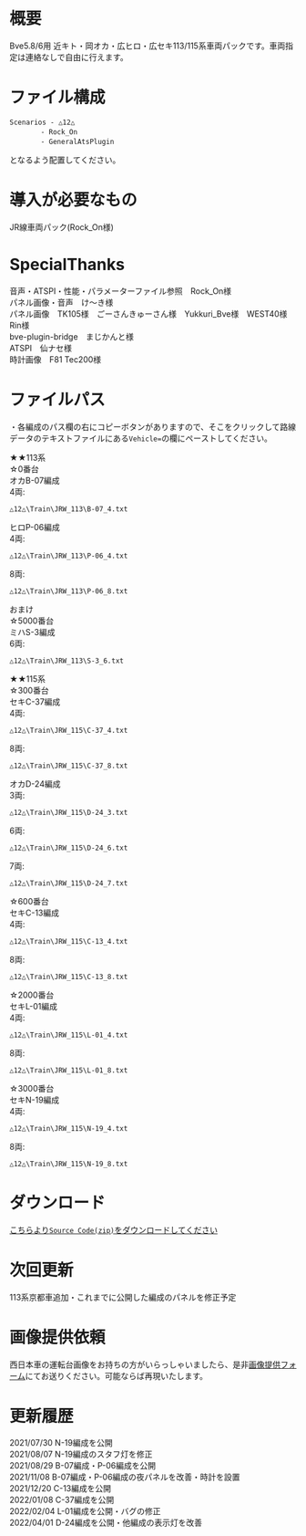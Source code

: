 # 概要
Bve5.8/6用 近キト・岡オカ・広ヒロ・広セキ113/115系車両パックです。車両指定は連絡なしで自由に行えます。  

# ファイル構成  
```
Scenarios - △12△  
　　　　 - Rock_On  
　　　　 - GeneralAtsPlugin  
```
となるよう配置してください。  

# 導入が必要なもの
JR線車両パック(Rock_On様)  

# SpecialThanks  
音声・ATSPI・性能・パラメーターファイル参照　Rock_On様  
パネル画像・音声　け〜き様  
パネル画像　TK105様　ごーさんきゅーさん様　Yukkuri_Bve様　WEST40様　Rin様  
bve-plugin-bridge　まじかんと様  
ATSPI　仙ナセ様  
時計画像　F81 Tec200様


# ファイルパス  
・各編成のパス欄の右にコピーボタンがありますので、そこをクリックして路線データのテキストファイルにある`Vehicle=`の欄にペーストしてください。  

★★113系  
☆0番台  
オカB-07編成  
4両:
```
△12△\Train\JRW_113\B-07_4.txt
```  
ヒロP-06編成  
4両:
```
△12△\Train\JRW_113\P-06_4.txt
```  
8両:
```
△12△\Train\JRW_113\P-06_8.txt
```  
おまけ  
☆5000番台  
ミハS-3編成  
6両:
```
△12△\Train\JRW_113\S-3_6.txt
```  
★★115系  
☆300番台  
セキC-37編成  
4両:
```
△12△\Train\JRW_115\C-37_4.txt
```  
8両:
```
△12△\Train\JRW_115\C-37_8.txt
```  
オカD-24編成  
3両:
```
△12△\Train\JRW_115\D-24_3.txt
```  
6両:
```
△12△\Train\JRW_115\D-24_6.txt
```  
7両:
```
△12△\Train\JRW_115\D-24_7.txt
```  
☆600番台  
セキC-13編成  
4両:
```
△12△\Train\JRW_115\C-13_4.txt
```  
8両:
```
△12△\Train\JRW_115\C-13_8.txt
```  
☆2000番台  
セキL-01編成  
4両:
```
△12△\Train\JRW_115\L-01_4.txt
```  
8両:
```
△12△\Train\JRW_115\L-01_8.txt
```  
☆3000番台  
セキN-19編成  
4両:
```
△12△\Train\JRW_115\N-19_4.txt
```  
8両:
```
△12△\Train\JRW_115\N-19_8.txt
```  

# ダウンロード  
[こちらより`Source Code(zip)`をダウンロードしてください](https://github.com/sankakujirusi12/Bve_Oka_Hiro_SekiTrainpack/releases/tag/1.5.0)

# 次回更新  
113系京都車追加・これまでに公開した編成のパネルを修正予定  

# 画像提供依頼
西日本車の運転台画像をお持ちの方がいらっしゃいましたら、是非[画像提供フォーム](https://forms.gle/KWtYn4aNVYG8MhZW8)にてお送りください。可能ならば再現いたします。

# 更新履歴  
2021/07/30 N-19編成を公開  
2021/08/07 N-19編成のスタフ灯を修正  
2021/08/29 B-07編成・P-06編成を公開  
2021/11/08 B-07編成・P-06編成の夜パネルを改善・時計を設置  
2021/12/20 C-13編成を公開  
2022/01/08 C-37編成を公開  
2022/02/04 L-01編成を公開・バグの修正  
2022/04/01 D-24編成を公開・他編成の表示灯を改善
